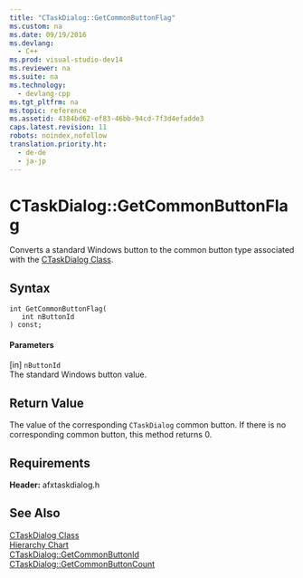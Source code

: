 ```yaml
---
title: "CTaskDialog::GetCommonButtonFlag"
ms.custom: na
ms.date: 09/19/2016
ms.devlang: 
  - C++
ms.prod: visual-studio-dev14
ms.reviewer: na
ms.suite: na
ms.technology: 
  - devlang-cpp
ms.tgt_pltfrm: na
ms.topic: reference
ms.assetid: 4384bd62-ef83-46bb-94cd-7f3d4efadde3
caps.latest.revision: 11
robots: noindex,nofollow
translation.priority.ht: 
  - de-de
  - ja-jp
---
```

# CTaskDialog::GetCommonButtonFlag
Converts a standard Windows button to the common button type associated with the [CTaskDialog Class](../vs140/CTaskDialog-Class.md).  
  
## Syntax  
  
```  
int GetCommonButtonFlag(  
   int nButtonId  
) const;  
```  
  
#### Parameters  
 [in] `nButtonId`  
 The standard Windows button value.  
  
## Return Value  
 The value of the corresponding `CTaskDialog` common button. If there is no corresponding common button, this method returns 0.  
  
## Requirements  
 **Header:** afxtaskdialog.h  
  
## See Also  
 [CTaskDialog Class](../vs140/CTaskDialog-Class.md)   
 [Hierarchy Chart](../vs140/Hierarchy-Chart.md)   
 [CTaskDialog::GetCommonButtonId](../vs140/CTaskDialog--GetCommonButtonId.md)   
 [CTaskDialog::GetCommonButtonCount](../vs140/CTaskDialog--GetCommonButtonCount.md)